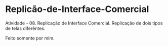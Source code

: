 # Replicão-de-Interface-Comercial
Atividade - 08. Replicação de Interface Comercial. Replicação de dois tipos de telas diferêntes.

Feito somente por mim.
